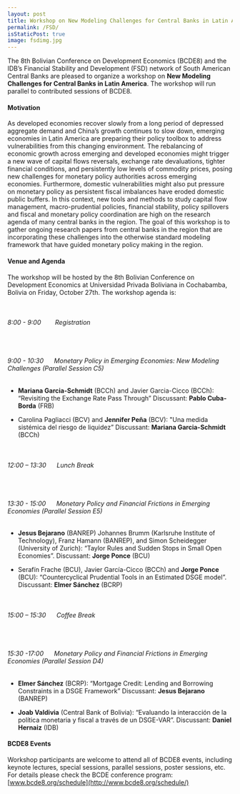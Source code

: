 ```yaml
---
layout: post
title: Workshop on New Modeling Challenges for Central Banks in Latin America
permalink: /FSD/
isStaticPost: true
image: fsdimg.jpg
---
```


The 8th Bolivian Conference on Development Economics (BCDE8) and the IDB’s Financial Stability and Development (FSD) network of South American Central Banks are pleased to organize a workshop on **New Modeling Challenges for Central Banks in Latin America**. The workshop will run parallel to contributed sessions of BCDE8.

#### Motivation

As developed economies recover slowly from a long period of depressed aggregate demand and China’s growth continues to slow down, emerging economies in Latin America are preparing their policy toolbox to address vulnerabilities from this changing environment. The rebalancing of economic growth across emerging and developed economies might trigger a new wave of capital flows reversals, exchange rate devaluations, tighter financial conditions, and persistently low levels of commodity prices, posing new challenges for monetary policy authorities across emerging economies. Furthermore, domestic vulnerabilities might also put pressure on monetary policy as persistent fiscal imbalances have eroded domestic public buffers.
In this context, new tools and methods to study capital flow management, macro-prudential policies, financial stability, policy spillovers and fiscal and monetary policy coordination are high on the research agenda of many central banks in the region. The goal of this workshop is to gather ongoing research papers from central banks in the region that are incorporating these challenges into the otherwise standard modeling framework that have guided monetary policy making in the region.

#### Venue and Agenda

The workshop will be hosted by the 8th Bolivian Conference on Development Economics at Universidad Privada Boliviana in Cochabamba, Bolivia on Friday, October 27th. The workshop agenda is:


&nbsp;

###### 8:00 - 9:00&nbsp;&nbsp;&nbsp;&nbsp;&nbsp;&nbsp;&nbsp;&nbsp;Registration
&nbsp;

###### 9:00 - 10:30&nbsp;&nbsp;&nbsp;&nbsp;&nbsp;&nbsp;Monetary Policy in Emerging Economies: New Modeling Challenges (Parallel Session C5)

* **Mariana Garcia-Schmidt** (BCCh) and Javier Garcia-Cicco (BCCh): “Revisiting the Exchange Rate Pass Through”
Discussant: **Pablo Cuba-Borda** (FRB)

* Carolina Pagliacci (BCV) and **Jennifer Peña** (BCV): "Una medida sistémica del riesgo de liquidez”
Discussant: **Mariana Garcia-Schmidt** (BCCh)

&nbsp;

###### 12:00 – 13:30&nbsp;&nbsp;&nbsp;&nbsp;&nbsp;&nbsp;Lunch Break

&nbsp;

###### 13:30 - 15:00&nbsp;&nbsp;&nbsp;&nbsp;&nbsp;&nbsp;Monetary Policy and Financial Frictions in Emerging Economies (Parallel Session E5)

* **Jesus Bejarano** (BANREP) Johannes Brumm (Karlsruhe Institute of Technology), Franz Hamann (BANREP), and Simon Scheidegger (University of Zurich): “Taylor Rules and Sudden Stops in Small Open Economies”. Discussant: **Jorge Ponce** (BCU)

* Serafín Frache (BCU), Javier García-Cicco (BCCh) and **Jorge Ponce** (BCU): “Countercyclical Prudential Tools in an Estimated DSGE model”. Discussant: **Elmer Sánchez** (BCRP)

&nbsp;

###### 15:00 – 15:30&nbsp;&nbsp;&nbsp;&nbsp;&nbsp;&nbsp;Coffee Break

&nbsp;

###### 15:30 -17:00&nbsp;&nbsp;&nbsp;&nbsp;&nbsp;&nbsp;Monetary Policy and Financial Frictions in Emerging Economies (Parallel Session D4)

* **Elmer Sánchez** (BCRP): “Mortgage Credit: Lending and Borrowing Constraints in a DSGE Framework”
Discussant: **Jesus Bejarano** (BANREP)

* **Joab Valdivia** (Central Bank of Bolivia): “Evaluando la interacción de la política monetaria y fiscal a través de un DSGE-VAR”. Discussant: **Daniel Hernaiz** (IDB)


#### BCDE8 Events

Workshop participants are welcome to attend all of BCDE8 events, including keynote lectures, special sessions, parallel sessions, poster sessions, etc. For details please check the BCDE conference program: [www.bcde8.org/schedule](http://www.bcde8.org/schedule/)



<!-- <img class="img-responsive feature-image" src="{{ site.baseurl }}/img/posts/cod.jpg" style="display:none"> -->
